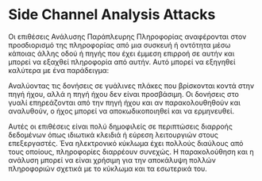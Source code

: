 # Side Channel Analysis Attacks

Οι επιθέσεις Ανάλυσης Παράπλευρης Πληροφορίας αναφέρονται στον προσδιορισμό της πληροφορίας από μια συσκευή ή οντότητα μέσω κάποιας άλλης οδού ή πηγής που έχει έμμεση επιρροή σε αυτήν και μπορεί να εξαχθεί πληροφορία από αυτήν. Αυτό μπορεί να εξηγηθεί καλύτερα με ένα παράδειγμα:

Αναλύοντας τις δονήσεις σε γυάλινες πλάκες που βρίσκονται κοντά στην πηγή ήχου, αλλά η πηγή ήχου δεν είναι προσβάσιμη. Οι δονήσεις στο γυαλί επηρεάζονται από την πηγή ήχου και αν παρακολουθηθούν και αναλυθούν, ο ήχος μπορεί να αποκωδικοποιηθεί και να ερμηνευθεί.

Αυτές οι επιθέσεις είναι πολύ δημοφιλείς σε περιπτώσεις διαρροής δεδομένων όπως ιδιωτικά κλειδιά ή εύρεση λειτουργιών στους επεξεργαστές. Ένα ηλεκτρονικό κύκλωμα έχει πολλούς διαύλους από τους οποίους, πληροφορίες διαρρέουν συνεχώς. Η παρακολούθηση και η ανάλυση μπορεί να είναι χρήσιμη για την αποκάλυψη πολλών πληροφοριών σχετικά με το κύκλωμα και τα εσωτερικά του.

